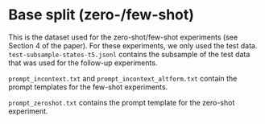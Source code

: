 # Base split (zero-/few-shot)

This is the dataset used for the zero-shot/few-shot experiments (see Section 4 of the paper). For these experiments, we only used the test data. `test-subsample-states-t5.jsonl` contains the subsample of the test data that was used for the follow-up experiments.

`prompt_incontext.txt` and `prompt_incontext_altform.txt` contain the prompt templates for the few-shot experiments.

`prompt_zeroshot.txt` contains the prompt template for the zero-shot experiment.




 